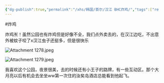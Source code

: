 ```yaml
---
{"dg-publish":true,"permalink":"/xhs/韩国/首尔/汉江 BHC炸鸡/","tags":["rednote","首尔"],"created":"2024-09-10","updated":"2025-04-12T16:42:59.759+08:00"}
---
```


#炸鸡

炸鸡🈶！虽然公园也有炸鸡但是好像不全，我们点外卖去的，在汉江边吃，不出意外被蚊子咬了x汉江虫子还挺多，但是很快乐

![Attachment 1278.jpeg](/img/user/xhs/%E9%9F%A9%E5%9B%BD/%E9%A6%96%E5%B0%94/photo-%E9%A6%96%E5%B0%94/Attachment%201278.jpeg)


![Attachment 1279.jpeg](/img/user/xhs/%E9%9F%A9%E5%9B%BD/%E9%A6%96%E5%B0%94/photo-%E9%A6%96%E5%B0%94/Attachment%201279.jpeg)

我喜欢这个公园，夜景很美，去的时候还有小王子的路牌，有一些互动区。那个大月亮以后有机会去坐坐ww第一次住的汝矣岛酒店总能看到他起飞。